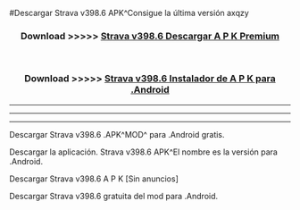 #Descargar Strava v398.6 APK^Consigue la última versión axqzy



<div align="center">
<h3>Download >>>>> <a href="https://es-sites.web.app/?es= Strava v398.6">Strava v398.6 Descargar A P K Premium</a></h3><br>

<h3>Download >>>>> <a href="https://es-sites.web.app/?es= Strava v398.6">Strava v398.6 Instalador de A P K para .Android</a></h3>
</div>


----------------------------------------------------------

----------------------------------------------------------

----------------------------------------------------------

Descargar Strava v398.6 .APK^MOD^ para .Android gratis.

Descargar la aplicación. Strava v398.6 APK^El nombre es la versión para .Android.

Descargar Strava v398.6 A P K [Sin anuncios]

Descargar Strava v398.6 gratuita del mod para .Android.